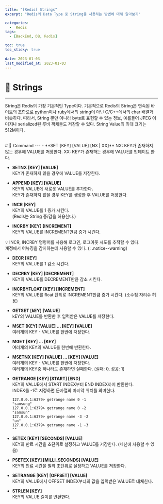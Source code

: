 ```yaml
---
title: "[Redis] Strings"
excerpt: "Redis의 Data Type 중 String을 사용하는 방법에 대해 알아보기"

categories:
  -  Redis
tags:
  - [BackEnd, DB, Redis]

toc: true
toc_sticky: true
 
date: 2023-01-03
last_modified_at: 2023-01-03
---
```


# 🚀 Strings
---
String은 Redis의 가장 기본적인 Type이다.
기본적으로 Redis의 String은 연속된 바이트의 조합으로 python이나 ruby에서의 string이 아닌 C/C++에서의 char 배열과 비슷하다. 
따라서, String 뿐만 아니라 byte로 표현할 수 있는 정보, 예를들어 JPEG 이미지나 serialized된 루비 객체들도 저장할 수 있다.
String Value의 최대 크기는 512M이다.

<br>
# 🚀 Command
---
- **SET [KEY] [VALUE] [NX | XX]**  
  NX: KEY가 존재하지 않는 경우에 VALUE를 저장한다.  
  XX: KEY가 존재하는 경우에 VALUE를 업데이트 한다.

- **SETNX [KEY] [VALUE]**  
  KEY가 존재하지 않을 경우에 VALUE를 저장한다.

- **APPEND [KEY] [VALUE]**  
  KEY의 VALUE에 새로운 VALUE를 추가한다.  
  KEY가 존재하지 않을 경우 KEY를 생성한 후 VALUE를 저장한다.

- **INCR [KEY]**  
  KEY의 VALUE를 1 증가 시킨다.  
  (Redis는 String 증/감을 허용한다.)

- **INCRBY [KEY] [INCREMENT]**  
  KEY의 VALUE를 INCREMENT만큼 증가 시킨다.

💡 INCR, INCRBY 명령어를 사용해 로그인, 로그아웃 시도를 추적할 수 있다.  
계정에서 어뷰징을 감지하는데 사용할 수 있다.
{: .notice--warning}

- **DECR [KEY]**  
  KEY의 VALUE를 1 감소 시킨다.

- **DECRBY [KEY] [DECREMENT]**  
  KEY의 VALUE를 DECREMENT만큼 감소 시킨다.

- **INCRBYFLOAT [KEY] [INCREMENT]**  
  KEY의 VALUE를 float 단위로 INCREMENT만큼 증가 시킨다. (소수점 자리수 허용)

- **GETSET [kEY] [VALUE]**  
  kEY의 VALUE를 반환한 후 입력받은 VALUE를 저장한다.

- **MSET [KEY] [VALUE] ... [KEY] [VALUE]**  
  여러개의 KEY - VALUE를 한번에 저장한다.

- **MGET [KEY] ... [KEY]**  
  여러개의 KEY의 VALUE를 한번에 반환한다.

- **MSETNX [KEY] [VALUE] ... [KEY] [VALUE]**  
  여러개의 KEY - VALUE를 한번에 저장한다.  
  여러개의 KEY중 하나라도 존재하면 실패한다. (실패: 0, 성공: 1)

- **GETRANGE [KEY] [START] [END]**  
  KEY의 VALUE에서 START INDEX부터 END INDEX까지 반환한다.  
  INDEX를 -1로 지정하면 문자열의 마지막 위치를 의미한다.  
  ```
  127.0.0.1:6379> getrange name 0 -1
  "samsung"
  127.0.0.1:6379> getrange name 0 -2
  "samsun"
  127.0.0.1:6379> getrange name -3 -2
  "un"
  127.0.0.1:6379> getrange name -1 -3
  ""
  ```

- **SETEX [KEY] [SECONDS] [VALUE]**  
  KEY의 만료 시간을 초단위로 설정하고 VALUE를 저장한다. (세션에 사용할 수 있음)

- **PSETEX [KEY] [MILLI_SECONDS] [VALUE]**  
  KEY의 만료 시간을 밀리 초단위로 설정하고 VALUE를 저장한다.

- **SETRANGE [KEY] [OFFSET] [VALUE]**  
  KEY의 VALUE에서 OFFSET INDEX부터의 값을 입력받은 VALUE로 대체한다.

- **STRLEN [KEY]**  
  KEY의 VALUE 길이를 반환한다.